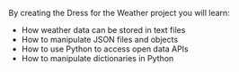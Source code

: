 By creating the Dress for the Weather project you will learn:

- How weather data can be stored in text files
- How to manipulate JSON files and objects
- How to use Python to access open data APIs
- How to manipulate dictionaries in Python

